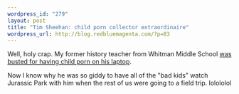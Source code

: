```yaml
--- 
wordpress_id: "279"
layout: post
title: "Tim Sheehan: child porn collector extraordinaire"
wordpress_url: http://blog.redbluemagenta.com/?p=83
---
```

Well, holy crap.  My former history teacher from Whitman Middle School <a href="http://www.kirotv.com/news/13448390/detail.html">was busted for having child porn on his laptop</a>.

Now I know why he was so giddy to have all of the "bad kids" watch Jurassic Park with him when the rest of us were going to a field trip.  lolololol
